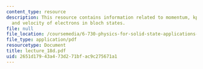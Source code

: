 ```yaml
---
content_type: resource
description: This resource contains information related to momentum, kp hamiltonian,
  and velocity of electrons in bloch states.
file: null
file_location: /coursemedia/6-730-physics-for-solid-state-applications-spring-2003/2651d17943a473d271bfac9c275671a1_lecture_18d.pdf
file_type: application/pdf
resourcetype: Document
title: lecture_18d.pdf
uid: 2651d179-43a4-73d2-71bf-ac9c275671a1
---
```

